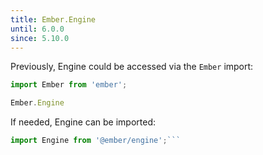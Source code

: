 ```yaml
---
title: Ember.Engine
until: 6.0.0
since: 5.10.0
---
```



Previously, Engine could be accessed via the `Ember` import:
```js
import Ember from 'ember';

Ember.Engine
```

 If needed, Engine can be imported:
```js
import Engine from '@ember/engine';```
